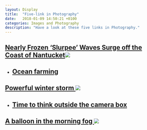 ```yaml
---
layout: Display
title:  "Five-link in Photography"
date:   2018-01-09 14:50:21 +0100
categories: Images and Photography
description: "Have a look at these five links in Photography."
---
```



<h2>
<a href="http://www.thisiscolossal.com/2018/01/nearly-frozen-slurpee-waves-surge-off-the-coast-of-nantucket/" target="_blank">Nearly Frozen ‘Slurpee’ Waves Surge off the Coast of Nantucket<img src="http://www.thisiscolossal.com/wp-content/uploads/2018/01/JonathanNimerfroh18_05-960x640@2x.jpg">
</a>
</h2>


<ul>

<li>
<h2>
<a href="https://500px.com/photo/239904469/ocean-farming-by-marsel-van-oosten" target="_blank">Ocean farming
</a>
</h2>
</li>

</ul>


<h2>
<a href="https://www.bostonglobe.com/news/bigpicture/2018/01/04/powerful-winter-storm-hits-mass/7i3gzFywokj6qhLFUkakiI/story.html" target="_blank">Powerful winter storm
<img src="https://c.o0bg.com/rf/image_1200w/Boston/2011-2020/2018/01/05/BostonGlobe.com/Metro/Images/BEDFORD_20180106_FEATURE_001.jpg">
</a>
</h2>

<ul>

<li>
<h2>
<a href="https://asia.nikkei.com/Business/Companies/Time-to-think-outside-the-camera-box-Canon-chief-argues?page=1" target="_blank">Time to think outside the camera box
</a>
</h2>
</li>

</ul>





<h2>
<a href="https://www.stuckincustoms.com/2018/01/09/a-balloon-in-the-morning-fog/" target="_blank">A balloon in the morning fog
<img src="https://photos.smugmug.com/Portfolio/i-stHFBrf/0/b0d72b83/X2/Trey%20Ratcliff%20-%20StuckInCustoms%20dot%20com%20-%201012-X2.jpg">
</a>
</h2>
